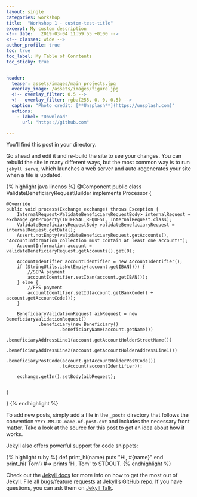```yaml
---
layout: single
categories: workshop
title:  "Workshop 1 - custom-test-title"
excerpt: My custom description
<!-- date:   2019-03-04 11:59:55 +0100 -->
<!-- classes: wide -->
author_profile: true
toc: true
toc_label: My Table of Conntents
toc_sticky: true


header:
  teaser: assets/images/main_projects.jpg
  overlay_image: /assets/images/figure.jpg
  <!-- overlay_filter: 0.5 -->
  <!-- overlay_filter: rgba(255, 0, 0, 0.5) -->
  caption: "Photo credit: [**Unsplash**](https://unsplash.com)"
  actions:
    - label: "Download"
      url: "https://github.com"

---
```



You’ll find this post in your directory.



Go ahead and edit it and re-build the site to see your changes. You can rebuild the site in many different ways, but the most common way is to run `jekyll serve`, which launches a web server and auto-regenerates your site when a file is updated.

{% highlight java linenos %}
@Component
public class ValidateBeneficiaryRequestBuilder implements Processor {

	@Override
	public void process(Exchange exchange) throws Exception {
		InternalRequest<ValidateBeneficiaryRequestBody> internalRequest = exchange.getProperty(INTERNAL_REQUEST, InternalRequest.class);
		ValidateBeneficiaryRequestBody validateBeneficiaryRequest = internalRequest.getData();
		Assert.notEmpty(validateBeneficiaryRequest.getAccounts(), "AccountInformation collection must contain at least one account!");
		AccountInformation account = validateBeneficiaryRequest.getAccounts().get(0);

		AccountIdentifier accountIdentifier = new AccountIdentifier();
		if (StringUtils.isNotEmpty(account.getIBAN())) {
			//SEPA payment
			accountIdentifier.setIban(account.getIBAN());
		} else {
			//FPS payment
			accountIdentifier.setId(account.getBankCode() + account.getAccountCode());
		}

		BeneficiaryValidationRequest aibRequest = new BeneficiaryValidationRequest()
				.beneficiary(new Beneficiary()
						.beneficiaryName(account.getName())
						.beneficiaryAddressLine1(account.getAccountHolderStreetName())
						.beneficiaryAddressLine2(account.getAccountHolderAddressLine1())
						.beneficiaryPostCode(account.getAccountHolderPostCode())
						.toAccount(accountIdentifier));

		exchange.getIn().setBody(aibRequest);


	}
}
{% endhighlight %}

To add new posts, simply add a file in the `_posts` directory that follows the convention `YYYY-MM-DD-name-of-post.ext` and includes the necessary front matter. Take a look at the source for this post to get an idea about how it works.

Jekyll also offers powerful support for code snippets:

{% highlight ruby %}
def print_hi(name)
  puts "Hi, #{name}"
end
print_hi('Tom')
#=> prints 'Hi, Tom' to STDOUT.
{% endhighlight %}



Check out the [Jekyll docs][jekyll-docs] for more info on how to get the most out of Jekyll. File all bugs/feature requests at [Jekyll’s GitHub repo][jekyll-gh]. If you have questions, you can ask them on [Jekyll Talk][jekyll-talk].

[jekyll-docs]: https://jekyllrb.com/docs/home
[jekyll-gh]:   https://github.com/jekyll/jekyll
[jekyll-talk]: https://talk.jekyllrb.com/
